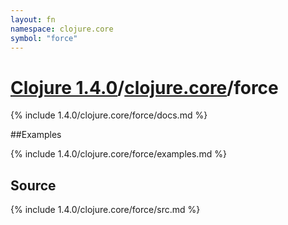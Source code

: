 ```yaml
---
layout: fn
namespace: clojure.core
symbol: "force"
---
```


# [Clojure 1.4.0](../../)/[clojure.core](../)/force

{% include 1.4.0/clojure.core/force/docs.md %}

##Examples

{% include 1.4.0/clojure.core/force/examples.md %}
## Source
{% include 1.4.0/clojure.core/force/src.md %}

